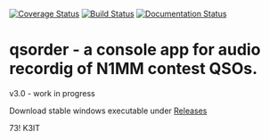 [![Coverage Status](https://coveralls.io/repos/github/k3it/qsorder/badge.svg?branch=qtgui)](https://coveralls.io/github/k3it/qsorder?branch=master)
[![Build Status](https://travis-ci.org/k3it/qsorder.svg?branch=qtgui)](https://travis-ci.org/k3it/qsorder)
[![Documentation Status](https://readthedocs.org/projects/qsorder/badge/?version=latest)](http://qsorder.readthedocs.org/en/latest/?badge=latest)
                

qsorder - a console app for audio recordig of N1MM contest QSOs.
================================================================

v3.0 - work in progress

Download stable windows executable under [Releases](https://github.com/k3it/qsorder/releases)

73! K3IT
